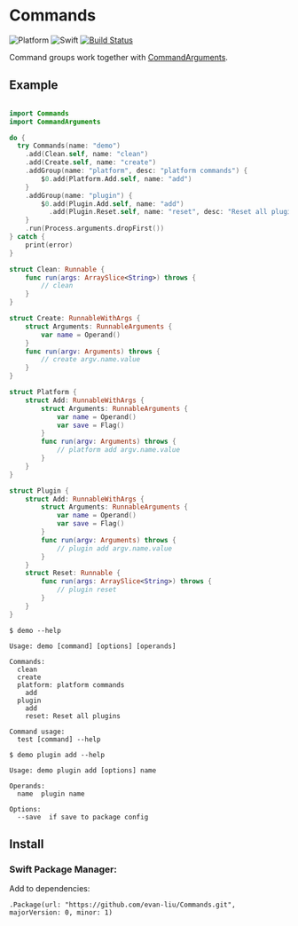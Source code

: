 # Commands

![Platform](https://img.shields.io/badge/platform-macos%20%7C%20linux-lightgrey.svg)
![Swift](https://img.shields.io/badge/swift-3.0--PREVIEW--3-yellowgreen.svg)
[![Build Status](https://travis-ci.org/evan-liu/Commands.svg)](https://travis-ci.org/evan-liu/Commands)

Command groups work together with [CommandArguments](https://github.com/evan-liu/CommandArguments). 

## Example

```swift

import Commands
import CommandArguments

do {
  try Commands(name: "demo")
    .add(Clean.self, name: "clean")
    .add(Create.self, name: "create")
    .addGroup(name: "platform", desc: "platform commands") {
        $0.add(Platform.Add.self, name: "add")
    }
    .addGroup(name: "plugin") {
        $0.add(Plugin.Add.self, name: "add")
          .add(Plugin.Reset.self, name: "reset", desc: "Reset all plugins")
    }
    .run(Process.arguments.dropFirst())
} catch {
    print(error)
}

struct Clean: Runnable {
    func run(args: ArraySlice<String>) throws {
        // clean
    }
}

struct Create: RunnableWithArgs {
    struct Arguments: RunnableArguments {
        var name = Operand()
    }
    func run(argv: Arguments) throws {
        // create argv.name.value
    }
}

struct Platform {
    struct Add: RunnableWithArgs {
        struct Arguments: RunnableArguments {
            var name = Operand()
            var save = Flag()
        }
        func run(argv: Arguments) throws {
            // platform add argv.name.value
        }
    }
}

struct Plugin {
    struct Add: RunnableWithArgs {
        struct Arguments: RunnableArguments {
            var name = Operand()
            var save = Flag()
        }
        func run(argv: Arguments) throws {
            // plugin add argv.name.value
        }
    }
    struct Reset: Runnable {
        func run(args: ArraySlice<String>) throws {
            // plugin reset
        }
    }
}

```

`$ demo --help`

```
Usage: demo [command] [options] [operands]

Commands:
  clean
  create
  platform: platform commands
    add
  plugin
    add
    reset: Reset all plugins

Command usage: 
  test [command] --help
```

`$ demo plugin add --help`

```
Usage: demo plugin add [options] name

Operands:
  name  plugin name

Options:
  --save  if save to package config
```

## Install 

### Swift Package Manager: 

Add to dependencies: 

`.Package(url: "https://github.com/evan-liu/Commands.git", majorVersion: 0, minor: 1)`
